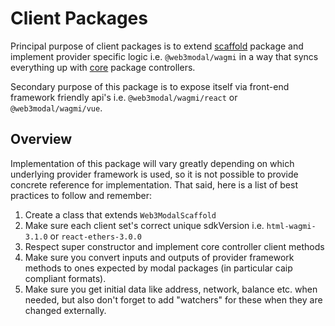 # Client Packages

Principal purpose of client packages is to extend [scaffold](./scaffold-package.md) package and implement provider specific logic i.e. `@web3modal/wagmi` in a way that syncs everything up with [core](./core-package.md) package controllers.

Secondary purpose of this package is to expose itself via front-end framework friendly api's i.e. `@web3modal/wagmi/react` or `@web3modal/wagmi/vue`.

## Overview
Implementation of this package will vary greatly depending on which underlying provider framework is used, so it is not possible to provide concrete reference for implementation. That said, here is a list of best practices to follow and remember:

1. Create a class that extends `Web3ModalScaffold`
2. Make sure each client set's correct unique sdkVersion i.e. `html-wagmi-3.1.0` or `react-ethers-3.0.0`
3. Respect super constructor and implement core controller client methods
4. Make sure you convert inputs and outputs of provider framework methods to ones expected by modal packages (in particular caip compliant formats).
5. Make sure you get initial data like address, network, balance etc. when needed, but also don't forget to add "watchers" for these when they are changed externally.
